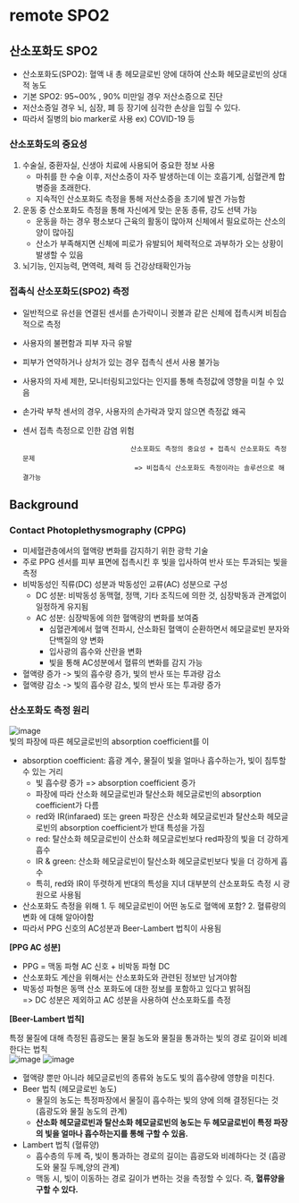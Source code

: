 # remote SPO2
## 산소포화도 SPO2
- 산소포화도(SPO2): 혈액 내 총 헤모글로빈 양에 대하여 산소화 헤모글로빈의 상대적 농도
- 기본 SPO2: 95~00% , 90% 미만일 경우 저산소증으로 진단
- 저산소증일 경우 뇌, 심장, 폐 등 장기에 심각한 손상을 입힐 수 있다.
- 따라서 질병의 bio marker로 사용 ex) COVID-19 등

### 산소포화도의 중요성
1. 수술실, 중환자실, 신생아 치료에 사용되어 중요한 정보 사용
    - 마취를 한 수술 이후, 저산소증이 자주 발생하는데 이는 호흡기계, 심혈관계 합병증을 초래한다. 
    - 지속적인 산소포화도 측정을 통해 저산소증을 초기에 발견 가능함
2. 운동 중 산소포화도 측정을 통해 자신에게 맞는 운동 종류, 강도 선택 가능
    - 운동을 하는 경우 평소보다 근육의 활동이 많아져 신체에서 필요로하는 산소의 양이 많아짐 
    - 산소가 부족해지면 신체에 피로가 유발되어 체력적으로 과부하가 오는 상황이 발생할 수 있음
3. 뇌기능, 인지능력, 면역력, 체력 등 건강상태확인가능

### 접촉식 산소포화도(SPO2) 측정
- 일반적으로 유선을 연결된 센서를 손가락이니 귓볼과 같은 신체에 접촉시켜 비침습적으로 측정
- 사용자의 불편함과 피부 자극 유발
- 피부가 연약하거나 상처가 있는 경우 접촉식 센서 사용 불가능
- 사용자의 자세 제한, 모니터링되고있다는 인지를 통해 측정값에 영향을 미칠 수 있음
- 손가락 부착 센서의 경우, 사용자의 손가락과 맞지 않으면 측정값 왜곡
- 센서 접촉 측정으로 인한 감염 위험

                
                                 산소포화도 측정의 중요성 + 접촉식 산소포화도 측정 문제
                                  => 비접촉식 산소포화도 측정이라는 솔루션으로 해결가능

## Background
### Contact Photoplethysmography (CPPG)
- 미세혈관층에서의 혈액량 변화를 감지하기 위한 광학 기술
- 주로 PPG 센서를 피부 표면에 접촉시킨 후 빛을 입사하여 반사 또는 투과되는 빛을 측정
- 비박동성인 직류(DC) 성분과 박동성인 교류(AC) 성분으로 구성
    - DC 성분: 비박동성 동맥혈, 정맥, 기타 조직드에 의한 것, 심장박동과 관계없이 일정하게 유지됨 
    - AC 성분: 심장박동에 의한 혈액량의 변화를 보여줌
        - 심혈관계에서 혈액 전파시, 산소화된 혈액이 순환하면서 헤모글로빈 분자와 단백질의 양 변화
        - 입사광의 흡수와 산란을 변화 
        - 빛을 통해 AC성분에서 혈류의 변화를 감지 가능
- 혈액량 증가 -> 빛의 흡수량 증가, 빛의 반사 또는 투과량 감소
- 혈액량 감소 -> 빛의 흡수량 감소, 빛의 반사 또는 투과량 증가

### 산소포화도 측정 원리
![image](https://user-images.githubusercontent.com/70633080/148179281-3a23a97c-6ab2-4598-abab-865727f21296.png)\
빛의 파장에 따른 헤모글로빈의 absorption coefficient를 이
- absorption coefficient: 흡광 계수, 물질이 빛을 얼마나 흡수하는가, 빛이 침투할 수 있는 거리
    - 빛 흡수량 증가 => absorption coefficient 증가
    - 파장에 따라 산소화 헤모글로빈과 탈산소화 헤모글로빈의 absorption coefficient가 다름 
    - red와 IR(infaraed) 또는 green 파장은 산소화 헤모글로빈과 탈산소화 헤모글로빈의 absorption coefficient가 반대 특성을 가짐
    - red: 탈산소화 헤모글로빈이 산소화 헤모글로빈보다 red파장의 빛을 더 강하게 흡수
    - IR & green: 산소화 헤모글로빈이 탈산소화 헤모글로빈보다 빛을 더 강하게 흡수
    - 특히, red와 IR이 뚜렷하게 반대의 특성을 지녀 대부분의 산소포화도 측정 시 광원으로 사용됨
- 산소포화도 측정을 위해 1. 두 헤모글로빈이 어떤 농도로 혈액에 포함? 2. 혈류량의 변화 에 대해 알아야함
- 따라서 PPG 신호의 AC성분과 Beer-Lambert 법칙이 사용됨

**[PPG AC 성분]**

- PPG = 맥동 파형 AC 신호 + 비박동 파형 DC
- 산소포화도 계산을 위해서는 산소포화도와 관련된 정보만 남겨야함
- 박동성 파형은 동맥 산소 포화도에 대한 정보를 포함하고 있다고 밝혀짐 \
=> DC 성분은 제외하고 AC 성분을 사용하여 산소포화도를 측정

**[Beer-Lambert 법칙]** 

특정 물질에 대해 측정된 흡광도는 물질 농도와 물질을 통과하는 빛의 경로 길이와 비례한다는 법칙\
![image](https://user-images.githubusercontent.com/70633080/148180725-b800959b-13c7-40c2-97c8-d0682aaa3e73.png) ![image](https://user-images.githubusercontent.com/70633080/148180621-10d3a7fe-2337-4865-9de0-f0fa9fce059e.png)
- 혈액량 뿐만 아니라 헤모글로빈의 종류와 농도도 빛의 흡수량에 영향을 미친다. 
- Beer 법칙 (헤모글로빈 농도)
    - 물질의 농도는 특정파장에서 물질이 흡수하는 빛의 양에 의해 결정된다는 것 (흡광도와 물질 농도의 관계) 
    - **산소화 헤모글로빈과 탈산소화 헤모글로빈의 농도는 두 헤모글로빈이 특정 파장의 빛을 얼마나 흡수하는지를 통해 구할 수 있음.**
- Lambert 법칙 (혈류양)
    - 흡수층의 두께 즉, 빛이 통과하는 경로의 길이는 흡광도와 비례하다는 것 (흡광도와 물질 두께,양의 관계)   
    - 맥동 시, 빛이 이동하는 경로 길이가 변하는 것을 측정할 수 있다. 즉, **혈류양을 구할 수 있다.**
